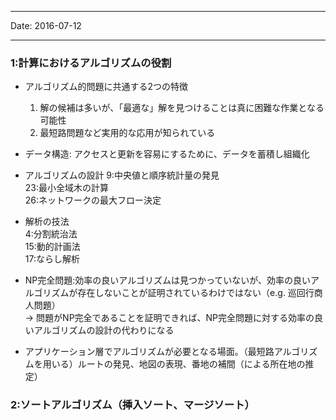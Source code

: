-----

Date: 2016-07-12

-----

### 1:計算におけるアルゴリズムの役割  
- アルゴリズム的問題に共通する2つの特徴
  1. 解の候補は多いが、「最適な」解を見つけることは真に困難な作業となる可能性  
  2. 最短路問題など実用的な応用が知られている  

- データ構造: アクセスと更新を容易にするために、データを蓄積し組織化

- アルゴリズムの設計
  9:中央値と順序統計量の発見  
  23:最小全域木の計算  
  26:ネットワークの最大フロー決定  
- 解析の技法  
  4:分割統治法  
  15:動的計画法  
  17:ならし解析  

- NP完全問題:効率の良いアルゴリズムは見つかっていないが、効率の良いアルゴリズムが存在しないことが証明されているわけではない（e.g. 巡回行商人問題）  
-> 問題がNP完全であることを証明できれば、NP完全問題に対する効率の良いアルゴリズムの設計の代わりになる  

- アプリケーション層でアルゴリズムが必要となる場面。（最短路アルゴリズムを用いる）ルートの発見、地図の表現、番地の補間（による所在地の推定）  

### 2:ソートアルゴリズム（挿入ソート、マージソート）
